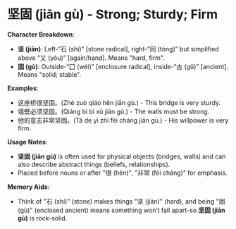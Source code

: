 # **坚固 (jiān gù) - Strong; Sturdy; Firm**

**Character Breakdown**:  
- **坚 (jiān)**: Left-“石 (shí)” [stone radical], right-“同 (tóng)” but simplified above “又 (yòu)” [again/hand]. Means "hard, firm".  
- **固 (gù)**: Outside-“囗 (wéi)” [enclosure radical], inside-“古 (gǔ)” [ancient]. Means "solid; stable".

**Examples**:  
- 这座桥很坚固。(Zhè zuò qiáo hěn jiān gù.) - This bridge is very sturdy.  
- 墙壁必须坚固。(Qiáng bì bì xū jiān gù.) - The walls must be strong.  
- 他的意志非常坚固。(Tā de yì zhì fēi cháng jiān gù.) - His willpower is very firm.

**Usage Notes**:  
- **坚固 (jiān gù)** is often used for physical objects (bridges, walls) and can also describe abstract things (beliefs, relationships).  
- Placed before nouns or after "很 (hěn)", "非常 (fēi cháng)" for emphasis.

**Memory Aids**:  
- Think of "石 (shí)" (stone) makes things "坚 (jiān)" (hard), and being "固 (gù)" (enclosed ancient) means something won’t fall apart-so **坚固 (jiān gù)** is rock-solid.